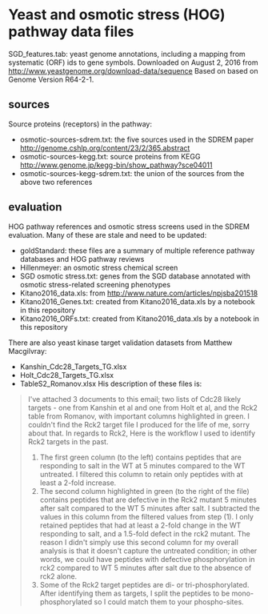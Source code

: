 # Yeast and osmotic stress (HOG) pathway data files

SGD_features.tab: yeast genome annotations, including a mapping from systematic
(ORF) ids to gene symbols.  Downloaded on August 2, 2016 from
http://www.yeastgenome.org/download-data/sequence  Based on based on Genome
Version R64-2-1.

## sources
Source proteins (receptors) in the pathway:
- osmotic-sources-sdrem.txt: the five sources used in the SDREM paper
http://genome.cshlp.org/content/23/2/365.abstract
- osmotic-sources-kegg.txt: source proteins from KEGG
http://www.genome.jp/kegg-bin/show_pathway?sce04011
- osmotic-sources-kegg-sdrem.txt: the union of the sources from the above
two references

## evaluation
HOG pathway references and osmotic stress screens used in the SDREM evaluation.
Many of these are stale and need to be updated:
- goldStandard: these files are a summary of multiple reference pathway
databases and HOG pathway reviews
- Hillenmeyer: an osmotic stress chemical screen
- SGD osmotic stress.txt: genes from the SGD database annotated with
osmotic stress-related screening phenotypes
- Kitano2016_data.xls: from http://www.nature.com/articles/npjsba201518
- Kitano2016_Genes.txt: created from Kitano2016_data.xls by
a notebook in this repository
- Kitano2016_ORFs.txt: created from Kitano2016_data.xls by
a notebook in this repository

There are also yeast kinase target validation datasets from Matthew Macgilvray:
- Kanshin_Cdc28_Targets_TG.xlsx
- Holt_Cdc28_Targets_TG.xlsx
- TableS2_Romanov.xlsx
His description of these files is:
> I've attached 3 documents to this email; two lists of Cdc28 likely targets - one from Kanshin et al and one from Holt et al, and the Rck2 table from Romanov, with important columns highlighted in green. I couldn't find the Rck2 target file I produced for the life of me, sorry about that. 
In regards to Rck2, Here is the workflow I used to identify Rck2 targets in the past. 
> 1) The first green column (to the left) contains peptides that are responding to salt in the WT at 5 minutes compared to the WT untreated. I filtered this column to retain only peptides with at least a 2-fold increase. 
> 2) The second column highlighted in green (to the right of the file) contains peptides that are defective in the Rck2 mutant 5 minutes after salt compared to the WT 5 minutes after salt. I subtracted the values in this column from the filtered values from step (1). I only retained peptides that had at least a 2-fold change in the WT responding to salt, and a 1.5-fold defect in the rck2 mutant. The reason I didn't simply use this second column for my overall analysis is that it doesn't capture the untreated condition; in other words, we could have peptides with defective phosphorylation in rck2 compared to WT 5 minutes after salt due to the absence of rck2 alone. 
> 3) Some of the Rck2 target peptides are di- or tri-phosphorylated. After identifying them as targets, I split the peptides to be mono-phosphorylated so I could match them to your phospho-sites. 
